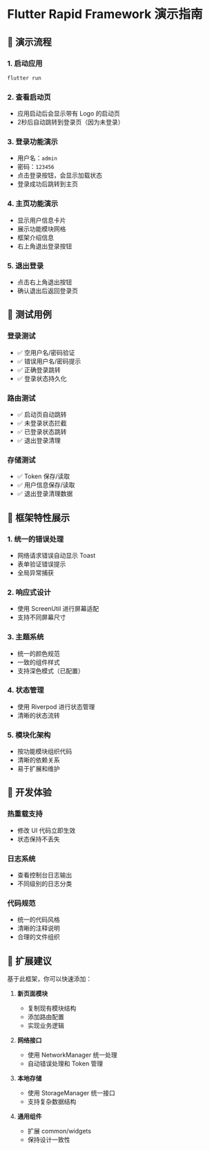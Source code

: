 # Flutter Rapid Framework 演示指南

## 🎯 演示流程

### 1. 启动应用
```bash
flutter run
```

### 2. 查看启动页
- 应用启动后会显示带有 Logo 的启动页
- 2秒后自动跳转到登录页（因为未登录）

### 3. 登录功能演示
- 用户名：`admin`
- 密码：`123456`
- 点击登录按钮，会显示加载状态
- 登录成功后跳转到主页

### 4. 主页功能演示
- 显示用户信息卡片
- 展示功能模块网格
- 框架介绍信息
- 右上角退出登录按钮

### 5. 退出登录
- 点击右上角退出按钮
- 确认退出后返回登录页

## 🧪 测试用例

### 登录测试
- ✅ 空用户名/密码验证
- ✅ 错误用户名/密码提示
- ✅ 正确登录跳转
- ✅ 登录状态持久化

### 路由测试
- ✅ 启动页自动跳转
- ✅ 未登录状态拦截
- ✅ 已登录状态跳转
- ✅ 退出登录清理

### 存储测试
- ✅ Token 保存/读取
- ✅ 用户信息保存/读取
- ✅ 退出登录清理数据

## 🔧 框架特性展示

### 1. 统一的错误处理
- 网络请求错误自动显示 Toast
- 表单验证错误提示
- 全局异常捕获

### 2. 响应式设计
- 使用 ScreenUtil 进行屏幕适配
- 支持不同屏幕尺寸

### 3. 主题系统
- 统一的颜色规范
- 一致的组件样式
- 支持深色模式（已配置）

### 4. 状态管理
- 使用 Riverpod 进行状态管理
- 清晰的状态流转

### 5. 模块化架构
- 按功能模块组织代码
- 清晰的依赖关系
- 易于扩展和维护

## 📝 开发体验

### 热重载支持
- 修改 UI 代码立即生效
- 状态保持不丢失

### 日志系统
- 查看控制台日志输出
- 不同级别的日志分类

### 代码规范
- 统一的代码风格
- 清晰的注释说明
- 合理的文件组织

## 🚀 扩展建议

基于此框架，你可以快速添加：

1. **新页面模块**
   - 复制现有模块结构
   - 添加路由配置
   - 实现业务逻辑

2. **网络接口**
   - 使用 NetworkManager 统一处理
   - 自动错误处理和 Token 管理

3. **本地存储**
   - 使用 StorageManager 统一接口
   - 支持复杂数据结构

4. **通用组件**
   - 扩展 common/widgets
   - 保持设计一致性
